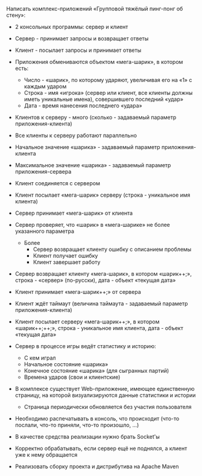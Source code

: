Написать комплекс-приложений «Групповой тяжёлый пинг-понг об стену»:
* 2 консольных программы: сервер и клиент
* Сервер - принимает запросы и возвращает ответы
* Клиент - посылает запросы и принимает ответы
* Приложения обмениваются объектом «мега-шарик», в котором есть:
    * Число - «шарик», по которому ударяют, увеличивая его на «1» с каждым ударом
    * Строка - имя «игрока» (сервер или клиент, все клиенты должны иметь уникальные имена), совершившего последний «удар»
    * Дата - время нанесения последнего «удара»
* Клиентов к серверу - много (сколько - задаваемый параметр приложения-клиента)
* Все клиенты к серверу работают параллельно
* Начальное значение «шарика» - задаваемый параметр приложения-клиента
* Максимальное значение «шарика» - задаваемый параметр приложения-сервера
* Клиент соединяется с сервером
* Клиент посылает «мега-шарик» серверу (строка - уникальное имя клиента)
* Сервер принимает «мега-шарик» от клиента
* Сервер проверяет, что «шарик» в «мега-шарике» не более указанного параметра
   * Более
        * Сервер возвращает клиенту ошибку с описанием проблемы
        * Клиент получает ошибку
        * Клиент завершает работу
* Сервер возвращает клиенту «мега-шарик», в котором «шарик++;», строка - «сервер» (по-русски), дата - объект «текущая дата»
* Клиент принимает «мега-шарик++;» от сервера
* Клиент ждёт таймаут (величина таймаута - задаваемый параметр приложения-клиента)
* Клиент посылает серверу «мега-шарик++;», в котором «шарик++;++;», строка - уникальное имя клиента, дата - объект «текущая дата»
 
* Сервер в процессе игры ведёт статистику и историю:
    * С кем играл
    * Начальное состояние «шарика»
    * Конечное состояние «шарика» (для сыгранных партий)
    * Времена ударов (свои и клиентские)
 
* В комплексе существует Web-приложение, имеющее единственную страницу, на которой визуализируются данные статистики и истории
    * Страница периодически обновляется без участия пользователя
 
* Необходимо распечатывать в консоль, что происходит (что-то послали, что-то приняли, что-то произошло, ...)
* В качестве средства реализации нужно брать Socket'ы
* Корректно обрабатывать, если сервер ещё не поднялся, а клиент уже к нему обращается
 
* Реализовать сборку проекта и дистрибутива на Apache Maven

